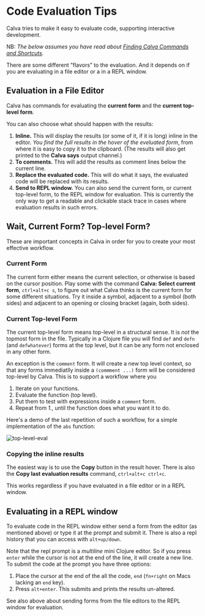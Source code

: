 # Code Evaluation Tips

Calva tries to make it easy to evaluate code, supporting interactive development.

NB: _The below assumes you have read about [Finding Calva Commands and Shortcuts](finding-commands.html)._

There are some different ”flavors” to the evaluation. And it depends on if you are evaluating in a file editor or a in a REPL window.

## Evaluation in a File Editor

Calva has commands for evaluating the **current form** and the **current top-level form**.

You can also choose what should happen with the results:

1. **Inline.** This will display the results (or some of it, if it is long) inline in the editor. _You find the full results in the hover of the eveluated form_, from where it is easy to copy it to the clipboard. (The results will also get printed to the **Calva says** output channel.)
1. **To comments.** This will add the results as comment lines below the current line.
1. **Replace the evaluated code.** This will do what it says, the evaluated code will be replaced with its results.
1. **Send to REPL window.** You can also send the current form, or current top-level form, to the REPL window for evaluation. This is currently the only way to get a readable and clickable stack trace in cases where evaluation results in such errors.

## Wait, Current Form? Top-level Form?

These are important concepts in Calva in order for you to create your most effective workflow.

### Current Form

The current form either means the current selection, or otherwise is based on the cursor position. Play some with the command **Calva: Select current form**, `ctrl+alt+c s`, to figure out what Calva thinks is the current form for some different situations. Try it inside a symbol, adjacent to a symbol (both sides) and adjacent to an opening or closing bracket (again, both sides).

### Current Top-level Form

The current top-level form means top-level in a structural sense. It is _not_ the topmost form in the file. Typically in a Clojure file you will find `def` and `defn` (and `defwhatever`) forms at the top level, but it can be any form not enclosed in any other form.

An exception is the `comment` form. It will create a new top level context, so that any forms immediatlly inside a `(commment ...)` form will be considered top-level by Calva. This is to support a workflow where you

1. Iterate on your functions.
2. Evaluate the function (top level).
3. Put them to test with expressions inside a `comment` form.
4. Repeat from *1.*, until the function does what you want it to do.

Here's a demo of the last repetition of such a workflow, for a simple implementation of the `abs` function:

![top-level-eval](https://user-images.githubusercontent.com/30010/59426414-6ea0e000-8dd8-11e9-9db3-ae4ede2e0463.gif)

### Copying the inline results

The easiest way is to use the **Copy** button in the result hover. There is also the **Copy last evaluation results** command, `ctrl+alt+c ctrl+c`.

This works regardless if you have evaluated in a file editor or in a REPL window.

## Evaluating in a REPL window

To evaluate code in the REPL window either send a form from the editor (as mentioned above) or type it at the prompt and submit it. There is also a repl history that you can access with `alt+up/down`.

Note that the repl prompt is a _multiline_ mini Clojure editor. So if you press `enter` while the cursor is not at the end of the line, it will create a new line. To submit the code at the prompt you have three options:

1. Place the cursor at the end of the all the code, `end` (`fn+right` on Macs lacking an `end` key).
2. Press `alt+enter`. This submits and prints the results un-altered.

See also above about sending forms from the file editors to the REPL window for evaluation.
